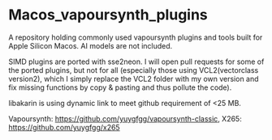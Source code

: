 # Macos_vapoursynth_plugins
A repository holding commonly used vapoursynth plugins and tools built for Apple Silicon Macos. AI models are not included.

SIMD plugins are ported with sse2neon. I will open pull requests for some of the ported plugins, but not for all (especially those using VCL2(vectorclass version2), which I simply replace the VCL2 folder with my own version and fix missing functions by copy & pasting and thus pollute the code).

libakarin is using dynamic link to meet github requirement of <25 MB.

Vapoursynth: https://github.com/yuygfgg/vapoursynth-classic, X265: https://github.com/yuygfgg/x265
